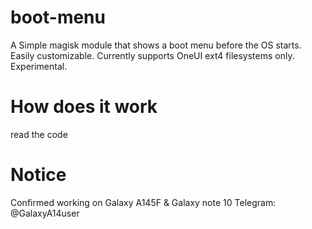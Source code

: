 # boot-menu
A Simple magisk module that shows a boot menu before the OS starts. Easily customizable. Currently supports OneUI ext4 filesystems only. Experimental.

# How does it work
read the code

# Notice
Confirmed working on Galaxy A145F & Galaxy note 10
Telegram: @GalaxyA14user
